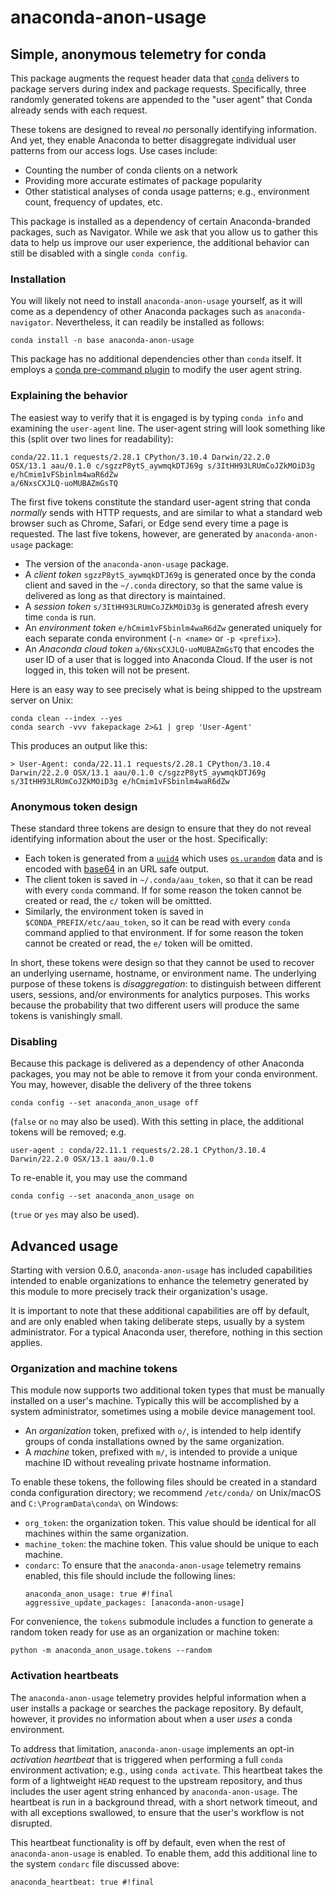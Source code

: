 # anaconda-anon-usage

## Simple, anonymous telemetry for conda

This package augments the request header data that
[`conda`](https://docs.conda.io/) delivers to package
servers during index and package requests. Specifically,
three randomly generated tokens are appended to the
"user agent" that Conda already sends with each request.

These tokens are designed to reveal _no_
personally identifying information. And yet, they enable
Anaconda to better disaggregate individual user patterns
from our access logs. Use cases include:

- Counting the number of conda clients on a network
- Providing more accurate estimates of package popularity
- Other statistical analyses of conda usage patterns;
  e.g., environment count, frequency of updates, etc.

This package is installed as a dependency of certain
Anaconda-branded packages, such as Navigator. While we
ask that you allow us to gather this data to help us
improve our user experience, the additional behavior
can still be disabled with a single `conda config`.

### Installation

You will likely not need to install `anaconda-anon-usage`
yourself, as it will come as a dependency of other Anaconda
packages such as `anaconda-navigator`. Nevertheless, it can
readily be installed as follows:
```
conda install -n base anaconda-anon-usage
```
This package has no additional dependencies other than `conda`
itself. It employs a [conda pre-command plugin](https://docs.conda.io/projects/conda/en/latest/user-guide/concepts/conda-plugins.html) to
modify the user agent string.

### Explaining the behavior

The easiest way to verify that it is
engaged is by typing `conda info` and examining the `user-agent`
line. The user-agent string will look something like this
(split over two lines for readability):

```
conda/22.11.1 requests/2.28.1 CPython/3.10.4 Darwin/22.2.0
OSX/13.1 aau/0.1.0 c/sgzzP8ytS_aywmqkDTJ69g s/3ItHH93LRUmCoJZkMOiD3g e/hCmim1vFSbinlm4waR6dZw
a/6NxsCXJLQ-uoMUBAZmGsTQ
```

The first five tokens constitute the standard user-agent string
that conda *normally* sends with HTTP requests, and are similar
to what a standard web browser such as Chrome, Safari, or Edge
send every time a page is requested. The last five tokens, however,
are generated by `anaconda-anon-usage` package:

- The version of the `anaconda-anon-usage` package.
- A *client token* `sgzzP8ytS_aywmqkDTJ69g` is generated once by the
  conda client and saved in the `~/.conda` directory, so that
  the same value is delivered as long as that
  directory is maintained.
- A *session token* `s/3ItHH93LRUmCoJZkMOiD3g` is generated afresh every time
  `conda` is run.
- An *environment token* `e/hCmim1vFSbinlm4waR6dZw` generated uniquely for
  each separate conda environment (`-n <name>` or `-p <prefix>`).
- An *Anaconda cloud token* `a/6NxsCXJLQ-uoMUBAZmGsTQ` that encodes the user
  ID of a user that is logged into Anaconda Cloud. If the user is not
  logged in, this token will not be present.

Here is an easy way to see precisely what is being shipped to the
upstream server on Unix:

```
conda clean --index --yes
conda search -vvv fakepackage 2>&1 | grep 'User-Agent'
```

This produces an output like this:

```
> User-Agent: conda/22.11.1 requests/2.28.1 CPython/3.10.4 Darwin/22.2.0 OSX/13.1 aau/0.1.0 c/sgzzP8ytS_aywmqkDTJ69g s/3ItHH93LRUmCoJZkMOiD3g e/hCmim1vFSbinlm4waR6dZw
```

### Anonymous token design

These standard three tokens are design to ensure that they do not
reveal identifying information about the user or the host. Specifically:

- Each token is generated from a [`uuid4`](https://docs.python.org/3/library/uuid.html#uuid.uuid4)
  which uses [`os.urandom`](https://docs.python.org/3/library/os.html#os.urandom)
  data and is encoded with [base64](https://docs.python.org/3/library/base64.html#base64.urlsafe_b64encode)
  in an URL safe output.
- The client token is saved in `~/.conda/aau_token`, so that
  it can be read with every `conda` command. If for some reason the
  token cannot be created or read, the `c/` token will be omittted.
- Similarly, the environment token is saved in
  `$CONDA_PREFIX/etc/aau_token`, so it can be read with every
  `conda` command applied to that environment. If for some reason the
  token cannot be created or read, the `e/` token will be omitted.

In short, these tokens were design so that they cannot be used
to recover an underlying username, hostname, or
environment name. The underlying purpose of these tokens is
*disaggregation*: to distinguish between different users,
sessions, and/or environments for analytics purposes. This
works because the probability that two different
users will produce the same tokens is vanishingly small.

### Disabling

Because this package is delivered as a dependency of other Anaconda
packages, you may not be able to remove it from your conda environment.
You may, however, disable the delivery of the three tokens

```
conda config --set anaconda_anon_usage off
```
(`false` or `no` may also be used). With this setting in place,
the additional tokens will be removed; e.g.

```
user-agent : conda/22.11.1 requests/2.28.1 CPython/3.10.4 Darwin/22.2.0 OSX/13.1 aau/0.1.0
```

To re-enable it, you may use the command
```
conda config --set anaconda_anon_usage on
```
(`true` or `yes` may also be used).

## Advanced usage

Starting with version 0.6.0, `anaconda-anon-usage` has included capabilities
intended to enable organizations to enhance the telemetry generated by this
module to more precisely track their organization's usage.

It is important to note that these additional capabilities are off by
default, and are only enabled when taking deliberate steps, usually
by a system administrator. For a typical Anaconda user, therefore,
nothing in this section applies.

### Organization and machine tokens

This module now supports two additional token types that must be manually
installed on a user's machine. Typically this will be accomplished by a
system administrator, sometimes using a mobile device management tool.

- An _organization_ token, prefixed with `o/`, is intended to help identify
  groups of conda installations owned by the same organization.
- A _machine_ token, prefixed with `m/`, is intended to provide a unique
  machine ID without revealing private hostname information.

To enable these tokens, the following files should be created in a
standard conda configuration directory; we recommend `/etc/conda/`
on Unix/macOS and `C:\ProgramData\conda\` on Windows:

- `org_token`: the organization token. This value should be identical for
  all machines within the same organization.
- `machine_token`: the machine token. This value should be unique to
  each machine.
- `condarc`: To ensure that the `anaconda-anon-usage` telemetry remains enabled,
  this file should include the following lines:
  ```
  anaconda_anon_usage: true #!final
  aggressive_update_packages: [anaconda-anon-usage]
  ```

For convenience, the `tokens` submodule includes a function to generate
a random token ready for use as an organization or machine token:
```
python -m anaconda_anon_usage.tokens --random
```

### Activation heartbeats

The `anaconda-anon-usage` telemetry provides helpful information when a user installs
a package or searches the package repository. By default, however, it provides no
information about when a user _uses_ a conda environment.

To address that limitation, `anaconda-anon-usage` implements an opt-in
_activation heartbeat_ that is triggered when performing a full `conda` environment
activation; e.g., using `conda activate`. This heartbeat takes the form of a
lightweight `HEAD` request to the upstream repository, and thus includes the
user agent string enhanced by `anaconda-anon-usage`. The heartbeat is run in a
background thread, with a short network timeout, and with all exceptions
swallowed, to ensure that the user's workflow is not disrupted.

This heartbeat functionality is off by default, even when the rest of `anaconda-anon-usage`
is enabled. To enable them, add this additional line to the system `condarc` file
discussed above:
```
anaconda_heartbeat: true #!final
```
